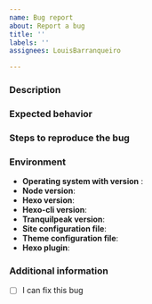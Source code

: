```yaml
---
name: Bug report
about: Report a bug
title: ''
labels: ''
assignees: LouisBarranqueiro

---
```


### Description
<!-- Clearly describe the bug. -->


### Expected behavior
<!-- Clearly describe what you expected to happen. -->
<!-- If applicable, add screenshots to help explain your problem. -->


### Steps to reproduce the bug
 <!-- Describe steps to reproduce the bug. -->


### Environment
 - **Operating system with version** : 
 - **Node version**: 
 - **Hexo version**: 
 - **Hexo-cli version**: 
 - **Tranquilpeak version**: <!-- Does the theme is original or modified? -->
 - **Site configuration file**: <!-- If applicable: format your config file -->
 - **Theme configuration file**: <!-- If applicable: format your config file -->
 - **Hexo plugin**: <!-- If applicable: run `npm ls --depth 0` at the root of your blog -->

### Additional information
- [ ] I can fix this bug <!-- Check this box if you can work on it and create a pull request -->
